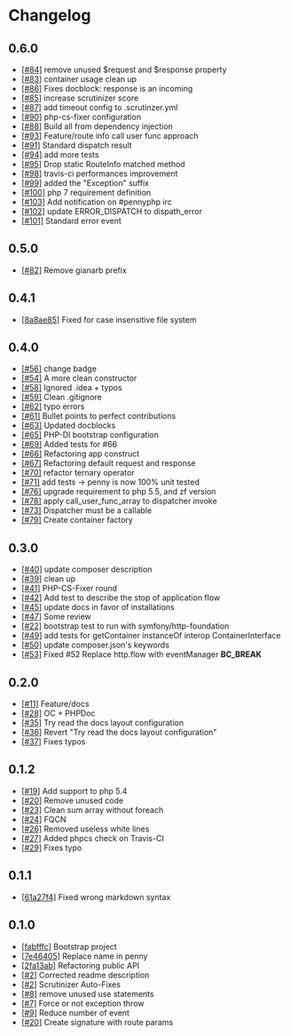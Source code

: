 # Changelog

## 0.6.0

*  [[#84]](https://github.com/pennyphp/penny/pull/84) remove unused $request and $response property
*  [[#83]](https://github.com/pennyphp/penny/pull/83) container usage clean up
*  [[#86]](https://github.com/pennyphp/penny/pull/86) Fixes docblock: response is an incoming
*  [[#85]](https://github.com/pennyphp/penny/pull/85) increase scrutinizer score
*  [[#87]](https://github.com/pennyphp/penny/pull/87) add timeout config to .scrutinzer.yml
*  [[#90]](https://github.com/pennyphp/penny/pull/90) php-cs-fixer configuration
*  [[#88]](https://github.com/pennyphp/penny/pull/88) Build all from dependency injection
*  [[#93]](https://github.com/pennyphp/penny/pull/93) Feature/route info call user func approach
*  [[#91]](https://github.com/pennyphp/penny/pull/91) Standard dispatch result
*  [[#94]](https://github.com/pennyphp/penny/pull/94) add more tests
*  [[#95]](https://github.com/pennyphp/penny/pull/95) Drop static RouteInfo matched method
*  [[#98]](https://github.com/pennyphp/penny/pull/98) travis-ci performances improvement
*  [[#99]](https://github.com/pennyphp/penny/pull/99) added the "Exception" suffix
*  [[#100]](https://github.com/pennyphp/penny/pull/100) php 7 requirement definition
*  [[#103]](https://github.com/pennyphp/penny/pull/103) Add notification on #pennyphp irc
*  [[#102]](https://github.com/pennyphp/penny/pull/102) update ERROR_DISPATCH to dispath_error
*  [[#101]](https://github.com/pennyphp/penny/pull/101) Standard error event

## 0.5.0
* [[#82]](https://github.com/pennyphp/penny/pull/82) Remove gianarb prefix

## 0.4.1
* [[8a8ae85]](https://github.com/pennyphp/penny/commit/8a8ae856fa743cc8359a6f1c02d833cfe13cccff) Fixed for case insensitive file system

## 0.4.0
* [[#56]](https://github.com/pennyphp/penny/pull/56) change badge
* [[#54]](https://github.com/pennyphp/penny/pull/54) A more clean constructor
* [[#58]](https://github.com/pennyphp/penny/pull/58) Ignored .idea + typos
* [[#59]](https://github.com/pennyphp/penny/pull/59) Clean .gitignore
* [[#62]](https://github.com/pennyphp/penny/pull/62) typo errors
* [[#61]](https://github.com/pennyphp/penny/pull/61) Bullet points to perfect contributions
* [[#63]](https://github.com/pennyphp/penny/pull/63) Updated docblocks
* [[#65]](https://github.com/pennyphp/penny/pull/65) PHP-DI bootstrap configuration
* [[#69]](https://github.com/pennyphp/penny/pull/69) Added tests for #66
* [[#66]](https://github.com/pennyphp/penny/pull/66) Refactoring app construct
* [[#67]](https://github.com/pennyphp/penny/pull/67) Refactoring default request and response
* [[#70]](https://github.com/pennyphp/penny/pull/70) refactor ternary operator
* [[#71]](https://github.com/pennyphp/penny/pull/71) add tests -> penny is now 100% unit tested
* [[#76]](https://github.com/pennyphp/penny/pull/76) upgrade requirement to php 5.5, and zf version
* [[#78]](https://github.com/pennyphp/penny/pull/78) apply call_user_func_array to dispatcher invoke
* [[#73]](https://github.com/pennyphp/penny/pull/73) Dispatcher must be a callable
* [[#79]](https://github.com/pennyphp/penny/pull/79) Create container factory

## 0.3.0
* [[#40]](https://github.com/pennyphp/penny/pull/40) update composer description
* [[#39]](https://github.com/pennyphp/penny/pull/39) clean up
* [[#41]](https://github.com/pennyphp/penny/pull/41) PHP-CS-Fixer round
* [[#42]](https://github.com/pennyphp/penny/pull/42) Add test to describe the stop of application flow
* [[#45]](https://github.com/pennyphp/penny/pull/45) update docs in favor of installations
* [[#47]](https://github.com/pennyphp/penny/pull/47) Some review
* [[#22]](https://github.com/pennyphp/penny/pull/22) bootstrap test to run with symfony/http-foundation
* [[#49]](https://github.com/pennyphp/penny/pull/49) add tests for getContainer instanceOf interop ContainerInterface
* [[#50]](https://github.com/pennyphp/penny/pull/50) update composer.json's keywords
* [[#53]](https://github.com/pennyphp/penny/pull/53) Fixed #52 Replace http.flow with eventManager **BC_BREAK**

## 0.2.0
* [[#11]](https://github.com/pennyphp/penny/pull/11) Feature/docs
* [[#28]](https://github.com/pennyphp/penny/pull/28) OC + PHPDoc
* [[#35]](https://github.com/pennyphp/penny/pull/35) Try read the docs layout configuration
* [[#36]](https://github.com/pennyphp/penny/pull/36) Revert "Try read the docs layout configuration"
* [[#37]](https://github.com/pennyphp/penny/pull/37) Fixes typos

## 0.1.2
* [[#19]](https://github.com/pennyphp/penny/pull/19) Add support to php 5.4
* [[#20]](https://github.com/pennyphp/penny/pull/20) Remove unused code
* [[#23]](https://github.com/pennyphp/penny/pull/13) Clean sum array without foreach
* [[#24]](https://github.com/pennyphp/penny/pull/24) FQCN
* [[#26]](https://github.com/pennyphp/penny/pull/26) Removed useless white lines
* [[#27]](https://github.com/pennyphp/penny/pull/27) Added phpcs check on Travis-CI
* [[#29]](https://github.com/pennyphp/penny/pull/29) Fixes typo

## 0.1.1
* [[61a27f4]](https://github.com/pennyphp/penny/commit/61a27f4) Fixed wrong markdown syntax

## 0.1.0
* [[fabfffc]](https://github.com/pennyphp/penny/commit/fabfffc) Bootstrap project
* [[7e46405]](https://github.com/pennyphp/penny/commit/7e46405) Replace name in penny
* [[2fa13ab]](https://github.com/pennyphp/penny/commit/2fa13ab) Refactoring public API
* [[#2]](https://github.com/pennyphp/penny/pull/2) Corrected readme description
* [[#2]](https://github.com/pennyphp/penny/pull/3) Scrutinizer Auto-Fixes
* [[#8]](https://github.com/pennyphp/penny/pull/8) remove unused use statements
* [[#7]](https://github.com/pennyphp/penny/pull/7) Force or not exception throw
* [[#9]](https://github.com/pennyphp/penny/pull/9) Reduce number of event
* [[#20]](https://github.com/pennyphp/penny/pull/10) Create signature with route params
